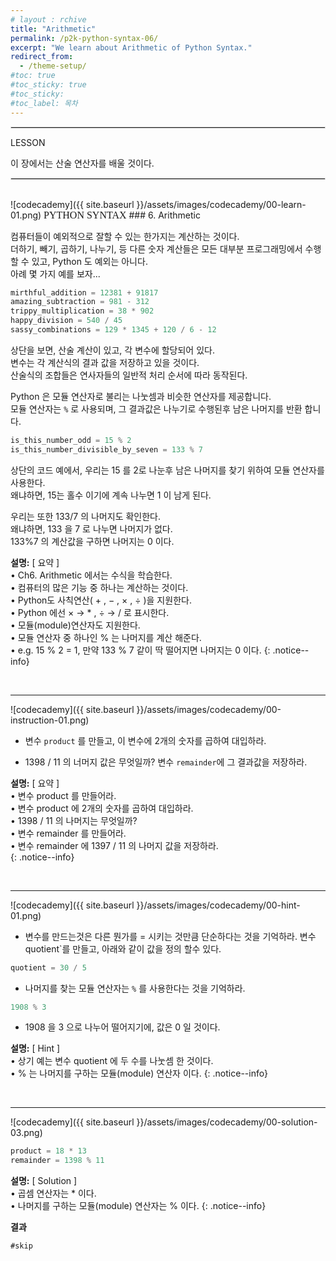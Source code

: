 ```yaml
---
# layout : rchive
title: "Arithmetic"
permalink: /p2k-python-syntax-06/
excerpt: "We learn about Arithmetic of Python Syntax."
redirect_from:
  - /theme-setup/
#toc: true
#toc_sticky: true
#toc_sticky:
#toc_label: 목차
---
```


  
   
<hr style="border: solid 1px #dddddd ;">    
LESSON    

이 장에서는 산술 연산자를 배울 것이다.  

<hr style="border: solid 1px #dddddd ;">    
<br>
![codecademy]({{ site.baseurl }}/assets/images/codecademy/00-learn-01.png)    
<font size="3"  face="돋움">PYTHON SYNTAX</font> 
### 6. Arithmetic    

컴퓨터들이 예외적으로 잘할 수 있는 한가지는 계산하는 것이다.    
더하기, 빼기, 곱하기, 나누기, 등 다른 숫자 계산들은 모든 대부분 프로그래밍에서 수행할 수 있고, Python 도 예외는 아니다.     
아례 몇 가지 예를 보자...


```python
mirthful_addition = 12381 + 91817
amazing_subtraction = 981 - 312
trippy_multiplication = 38 * 902
happy_division = 540 / 45
sassy_combinations = 129 * 1345 + 120 / 6 - 12
```

상단을 보면, 산술 계산이 있고, 각 변수에 할당되어 있다.    
변수는 각 계산식의 결과 값을 저장하고 있을 것이다.   
산술식의 조합들은 연사자들의 일반적 처리 순서에 따라 동작된다.    

Python 은 모듈 연산자로 불리는 나눗셈과 비슷한 연산자를 제공합니다.    
모듈 연산자는 `%` 로 사용되며, 그 결과값은 나누기로 수행된후 남은 나머지를 반환 합니다.      

```python
is_this_number_odd = 15 % 2
is_this_number_divisible_by_seven = 133 % 7
```   

상단의 코드 예에서, 우리는 15 를 2로 나눈후 남은 나머지를 찾기 위하여 모듈 연산자를 사용한다.    
왜냐하면, 15는 홀수 이기에 계속 나누면 1 이 남게 된다.    

우리는 또한 133/7 의 나머지도 확인한다.    
왜냐하면, 133 을 7 로 나누면 나머지가 없다.     
133%7 의 계산값을 구하면 나머지는 0 이다. 


**설명:** [ 요약 ]     
• Ch6. Arithmetic 에서는 수식을 학습한다.     
• 컴퓨터의 많은 기능 중 하나는 계산하는 것이다.     
• Python도 사칙연산( + , − , × , ÷ )을 지원한다.    
• Python 에선 × → * , ÷ → / 로 표시한다.    
• 모듈(module)연산자도 지원한다.     
• 모듈 연산자 중 하나인 % 는 나머지를 계산 해준다.    
• e.g. 15 % 2 = 1, 만약 133 % 7 같이 딱 떨어지면 나머지는 0 이다.
{: .notice--info}


<br>
<hr/>


![codecademy]({{ site.baseurl }}/assets/images/codecademy/00-instruction-01.png)    

* 변수 `product` 를 만들고, 이 변수에 2개의 숫자를 곱하여 대입하라.    

* 1398 / 11 의 너머지 값은 무엇일까? 변수 `remainder`에 그 결과값을 저장하라.     

**설명:** [ 요약 ]    
• 변수 product 를 만들어라.    
• 변수 product 에 2개의 숫자를 곱하여 대입하라.  
• 1398 / 11  의 나머지는 무엇일까?     
• 변수 remainder 를 만들어라.    
• 변수 remainder 에 1397 / 11 의 나머지 값을 저장하라.  
{: .notice--info}

<br>
<hr/>


![codecademy]({{ site.baseurl }}/assets/images/codecademy/00-hint-01.png)    

* 변수를 만드는것은 다른 뭔가를 = 시키는 것만큼 단순하다는 것을 기억하라. 변수 quotient`를 만들고, 아래와 같이 값을 정의 할수 있다.   

```python
quotient = 30 / 5
```

* 나머지를 찾는 모듈 연산자는 `%` 를 사용한다는 것을 기억하라.    

```python
1908 % 3
```

* 1908 을 3 으로 나누어 떨어지기에, 값은 0 일 것이다. 

**설명:** [ Hint ]    
• 상기 예는 변수 quotient 에 두 수를 나눗셈 한 것이다.    
• % 는 나머지를 구하는 모듈(module) 연산자 이다. 
{: .notice--info}

<p style="page-break-before: always;"></p>     
<br>
<hr/>


![codecademy]({{ site.baseurl }}/assets/images/codecademy/00-solution-03.png)    


```python
product = 18 * 13
remainder = 1398 % 11
```

**설명:** [ Solution ]     
•  곱셈 연산자는 * 이다.     
•  나머지를 구하는 모듈(module) 연산자는 % 이다. 
{: .notice--info}    


**결과**     
``` 
#skip
```   
